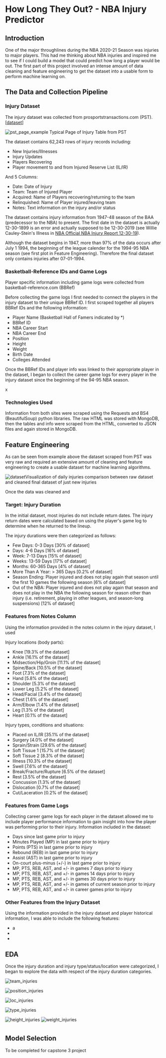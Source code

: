 # How Long They Out? - NBA Injury Predictor
## Introduction
One of the major throughlines during the NBA 2020-21 Season was injuries to major players. This had me thinking about NBA injuries and inspired me to see if I could build a model that could predict how long a player would be out. The first part of this project involved an intense amount of data cleaning and feature engineering to get the dataset into a usable form to perform machine learning on.

## The Data and Collection Pipeline
### Injury Dataset
The injury dataset was collected from prosportstransactions.com (PST). [[dataset](http://prosportstransactions.com/basketball/Search/SearchResults.php?Player=&Team=&BeginDate=&EndDate=&ILChkBx=yes&InjuriesChkBx=yes&Submit=Search)]

![pst_page_example](img/pst_example.png) Typical Page of Injury Table from PST

The dataset contains 62,243 rows of injury records including:
- New Injuries/Illnesses
- Injury Updates
- Players Recovering
- Player movement to and from Injured Reserve List (IL/IR)

And 5 Columns:
- Date: Date of Injury
- Team: Team of Injured Player
- Acquired: Name of Players recovering/returning to the team
- Relinquished: Name of Player injured/leaving team
- Notes: Text information on the injury and/or status

The dataset contains injury information from 1947-48 season of the BAA (predecessor to the NBA) to present. The first date in the dataset is actually 12-30-1899 is an error and actually supposed to be 12-30-2019 (see Willie Cauley-Stein's Illness in [NBA Official NBA Injury Report 12-30-19](https://ak-static.cms.nba.com/referee/injury/Injury-Report_2019-12-30_08PM.pdf)).

Although the dataset begins in 1947, more than 97% of the data occurs after July 1 1994, the beginning of the league calender for the 1994-95 NBA season (see first plot in Feature Engineering). Therefore the final dataset only contains injuries after 07-01-1994.

### Basketball-Reference IDs and Game Logs
Player specific information including game logs were collected from basketball-reference.com (BBRef)

Before collecting the game logs I first needed to connect the players in the injury dataset to their unique BBRef ID. I first scraped together all players BBRef IDs and the following information:
- Player Name (Basketball Hall of Famers indicated by *)
- BBRef ID
- NBA Career Start
- NBA Career End
- Position
- Height
- Weight
- Birth Date
- Colleges Attended

Once the BBRef IDs and player info was linked to their appropriate player in the dataset, I began to collect the career game logs for every player in the injury dataset since the beginning of the 94-95 NBA season. 

x

### Technologies Used
Information from both sites were scraped using the Requests and BS4 (BeautifulSoup) python libraries. The raw HTML was stored with MongoDB, then the tables and info were scraped from the HTML, converted to JSON files and again stored in MongoDB.

## Feature Engineering
As can be seen from example above the dataset scraped from PST was very raw and required an extensive amount of cleaning and feature engineering to create a usable dataset for machine learning algorithms.

![dataset](img/daily_injury_data_counts.png)Visualization of daily injuries comparison between raw dataset and cleaned final dataset of just new injuries

Once the data was cleaned and 

### Target: Injury Duration
In the initial dataset, most injuries do not include return dates. The injury return dates were calculated based on using the player's game log to determine when he returned to the lineup.

The injury durations were then categorized as follows:
- Few Days: 0-3 Days [30% of dataset]
- Days: 4-6 Days [16% of dataset]
- Week: 7-13 Days [15% of dataset]
- Weeks: 13-59 Days [17% of dataset]
- Months: 60-365 Days [4% of dataset]
- More Than A Year: > 365 Days [0.2% of dataset]
- Season Ending: Player injured and does not play again that season until the first 10 games the following season [6% of dataset]
- Out of the NBA: Player injured and does not play again that season and does not play in the NBA the following season for reason other than injury (i.e. retirement, playing in other leagues, and season-long suspensions) [12% of dataset]

### Features from Notes Column
Using the information provided in the notes column in the injury dataset, I used 

Injury locations (body parts):
- Knee [19.3% of the dataset]
- Ankle [16.1% of the dataset]
- Midsection/Hip/Groin [11.1% of the dataset]
- Spine/Back [10.5% of the dataset]
- Foot [7.3% of the dataset]
- Hand [5.8% of the dataset]
- Shoulder [5.3% of the dataset]
- Lower Leg [5.2% of the dataset]
- Head/Facial [3.4% of the dataset]
- Chest [1.6% of the dataset]
- Arm/Elbow [1.4% of the dataset]
- Leg [1.3% of the dataset]
- Heart  [0.1% of the dataset]

Injury types, conditions and situations:
- Placed on IL/IR [35.1% of the dataset]
- Surgery [4.0% of the dataset]
- Sprain/Strain [29.6% of the dataset]
- Soft Tissue 1 [15.7% of the dataset]
- Soft Tissue 2 [8.3% of the dataset]
- Illness [10.3% of the dataset]
- Swell [7.6% of the dataset]
- Break/Fracture/Rupture [6.5% of the dataset]
- Rest [3.5% of the dataset]
- Concussion [1.3% of the dataset]
- Dislocation [0.7% of the dataset]
- Cut/Laceration [0.2% of the dataset]

### Features from Game Logs
Collecting career game logs for each player in the dataset allowed me to include player performance information to gain insight into how the player was performing prior to their injury. Information included in the dataset:
- Days since last game prior to injury
- Minutes Played (MP) in last game prior to injury
- Points (PTS) in last game prior to injury
- Rebound (REB) in last game prior to injury
- Assist (AST) in last game prior to injury
- On-court plus-minus (+/-) in last game prior to injury
- MP, PTS, REB, AST, and +/- in games 7 days prior to injury
- MP, PTS, REB, AST, and +/- in games 14 days prior to injury
- MP, PTS, REB, AST, and +/- in games 30 days prior to injury
- MP, PTS, REB, AST, and +/- in games of current season prior to injury
- MP, PTS, REB, AST, and +/- in career games prior to injury

### Other Features from the Injury Dataset
Using the information provided in the injury dataset and player historical information, I was able to include the following features:
- a
-
-


## EDA
Once the injury duration and injury type/status/location were categorized, I began to explore the data with respect of the injury duration categories.

![team_injuries](img/injury_cat_teams.png)


![position_injuries](img/injury_cat_positions.png)


![loc_injuries](img/injury_cat_loc.png)

![type_injuries](img/injury_cat_type.png)

![height_injuries](img/injury_cat_height.png) ![weight_injuries](img/injury_cat_weight.png)


#

## Model Selection

To be completed for capstone 3 project